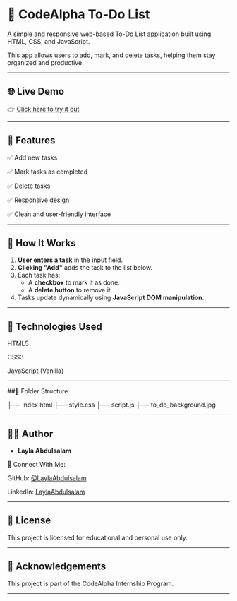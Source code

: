 # 📝 CodeAlpha To-Do List

A simple and responsive web-based To-Do List application built using HTML, CSS, and JavaScript.

This app allows users to add, mark, and delete tasks, helping them stay organized and productive.

---

## 🌐 Live Demo

👉 [Click here to try it out](https://laylaabdulsalam.github.io/CodeAlpha_To_Do_List/)

---

## 🔧 Features

✅ Add new tasks

✅ Mark tasks as completed

✅ Delete tasks

✅ Responsive design

✅ Clean and user-friendly interface


---

## 🧠 How It Works

1. **User enters a task** in the input field.
2. **Clicking "Add"** adds the task to the list below.
3. Each task has:
   - A **checkbox** to mark it as done.
   - A **delete button** to remove it.
4. Tasks update dynamically using **JavaScript DOM manipulation**.


---

## 📁 Technologies Used

HTML5

CSS3

JavaScript (Vanilla)

---


##📂 Folder Structure

├── index.html
├── style.css
├── script.js
├── to_do_background.jpg 


---

## 👩‍💻 Author


- **Layla Abdulsalam**

💌 Connect With Me:

GitHub: [@LaylaAbdulsalam](https://github.com/LaylaAbdulsalam)

LinkedIn: [LaylaAbdulsalam](https://www.linkedin.com/in/layla-abdulsalam-092847204/)


---



## 📃 License



This project is licensed for educational and personal use only.

----


## 🙌 Acknowledgements

This project is part of the CodeAlpha Internship Program.

---



